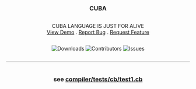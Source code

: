 <br/>
<p align="center">
  <div style="display: flex; align-items: center; justify-content: center; gap: 1rem;">
<!--     <a href="https://github.com/svan9/cuba">
      <img src="https://raw.githubusercontent.com/svan9/cuba-language/master/images/icon.png" alt="Logo" width="30" height="30" style="transform: translateY(7px)">
    </a> -->
    <h3 align="center">CUBA</h3>
  </div>
  <p align="center">
    CUBA LANGUAGE IS JUST FOR ALIVE
    <br/>
    <a href="https://github.com/svan9/cuba">View Demo</a>
    .
    <a href="https://github.com/svan9/cuba/issues">Report Bug</a>
    .
    <a href="https://github.com/svan9/cuba/issues">Request Feature</a>
  </p>
</p>

<div style="display: flex; align-items: center; justify-content: center">

![Downloads](https://img.shields.io/github/downloads/svan9/cuba/total) ![Contributors](https://img.shields.io/github/contributors/svan9/cuba?color=dark-green) ![Issues](https://img.shields.io/github/issues/svan9/cuba)
 <!-- ![License](https://img.shields.io/github/license/svan9/cuba) -->

</div>

_____
<div style="display: flex; align-items: center; justify-content: center; gap: 1rem;">


### see [compiler/tests/cb/test1.cb](./compiler/tests/cb/test1.cb)


</div>
